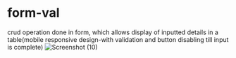 # form-val
crud operation done in form, which allows display  of inputted details in a table(mobile responsive design-with validation and button disabling till input is complete)
![Screenshot (10)](https://user-images.githubusercontent.com/36601848/171421855-f12f67d5-d293-4d54-9150-bc98e4704df9.png)

